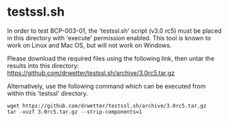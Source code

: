# testssl.sh

In order to test BCP-003-01, the 'testssl.sh' script (v3.0 rc5) must be placed in this directory with 'execute' permission enabled. This tool is known to work on Linux and Mac OS, but will not work on Windows.

Please download the required files using the following link, then untar the results into this directory:
<https://github.com/drwetter/testssl.sh/archive/3.0rc5.tar.gz>

Alternatively, use the following command which can be executed from within this 'testssl' directory.

```shell
wget https://github.com/drwetter/testssl.sh/archive/3.0rc5.tar.gz
tar -xvzf 3.0rc5.tar.gz --strip-components=1
```
